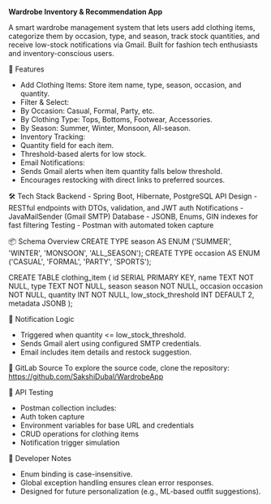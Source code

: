 **Wardrobe Inventory & Recommendation App**

A smart wardrobe management system that lets users add clothing items, categorize them by occasion, type, and season, track stock quantities, and receive low-stock notifications via Gmail. Built for fashion tech enthusiasts and inventory-conscious users.

🚀 Features
- Add Clothing Items: Store item name, type, season, occasion, and quantity.
- Filter & Select:
- By Occasion: Casual, Formal, Party, etc.
- By Clothing Type: Tops, Bottoms, Footwear, Accessories.
- By Season: Summer, Winter, Monsoon, All-season.
- Inventory Tracking:
- Quantity field for each item.
- Threshold-based alerts for low stock.
- Email Notifications:
- Sends Gmail alerts when item quantity falls below threshold.
- Encourages restocking with direct links to preferred sources.
  
🛠️ Tech Stack
Backend - Spring Boot, Hibernate, PostgreSQL
API Design - RESTful endpoints with DTOs, validation, and JWT auth
Notifications - JavaMailSender (Gmail SMTP)
Database - JSONB, Enums, GIN indexes for fast filtering
Testing - Postman with automated token capture

📦 Schema Overview
CREATE TYPE season AS ENUM ('SUMMER', 'WINTER', 'MONSOON', 'ALL_SEASON');
CREATE TYPE occasion AS ENUM ('CASUAL', 'FORMAL', 'PARTY', 'SPORTS');

CREATE TABLE clothing_item (
  id SERIAL PRIMARY KEY,
  name TEXT NOT NULL,
  type TEXT NOT NULL,
  season season NOT NULL,
  occasion occasion NOT NULL,
  quantity INT NOT NULL,
  low_stock_threshold INT DEFAULT 2,
  metadata JSONB
);

🔔 Notification Logic
- Triggered when quantity <= low_stock_threshold.
- Sends Gmail alert using configured SMTP credentials.
- Email includes item details and restock suggestion.
  
📂 GitLab Source
To explore the source code, clone the repository:
https://github.com/SakshiDubal/WardrobeApp

🧪 API Testing
- Postman collection includes:
- Auth token capture
- Environment variables for base URL and credentials
- CRUD operations for clothing items
- Notification trigger simulation
 
🧠 Developer Notes
- Enum binding is case-insensitive.
- Global exception handling ensures clean error responses.
- Designed for future personalization (e.g., ML-based outfit suggestions).

